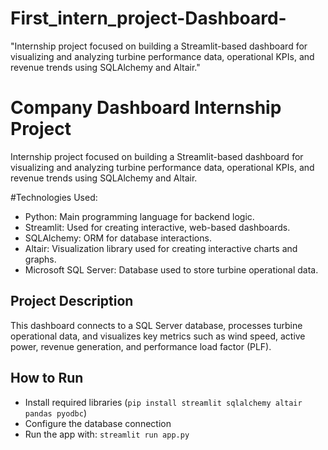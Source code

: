 # First_intern_project-Dashboard-
"Internship project focused on building a Streamlit-based dashboard for visualizing and analyzing turbine performance data, operational KPIs, and revenue trends using SQLAlchemy and Altair."

# Company Dashboard Internship Project

Internship project focused on building a Streamlit-based dashboard for visualizing and analyzing turbine performance data, operational KPIs, and revenue trends using SQLAlchemy and Altair.

#Technologies Used:
- Python: Main programming language for backend logic.
- Streamlit: Used for creating interactive, web-based dashboards.
- SQLAlchemy: ORM for database interactions.
- Altair: Visualization library used for creating interactive charts and graphs.
- Microsoft SQL Server: Database used to store turbine operational data.


## Project Description
This dashboard connects to a SQL Server database, processes turbine operational data, and visualizes key metrics such as wind speed, active power, revenue generation, and performance load factor (PLF).

## How to Run
- Install required libraries (`pip install streamlit sqlalchemy altair pandas pyodbc`)
- Configure the database connection
- Run the app with: `streamlit run app.py`

